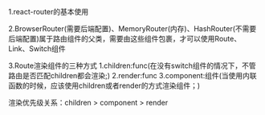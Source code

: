 1.react-router的基本使用

2.BrowserRouter(需要后端配置)、MemoryRouter(内存)、HashRouter(不需要后端配置)属于路由组件的父类，需要由这些组件包裹，才可以使用Route、Link、Switch组件

3.Route渲染组件的三种方式
1.children:func(在没有switch组件的情况下，不管路由是否匹配children都会渲染;)
2.render:func
3.component:组件(当使用内联函数的时候，应该使用children或者render的方式渲染组件；)

渲染优先级关系：children > component >  render

